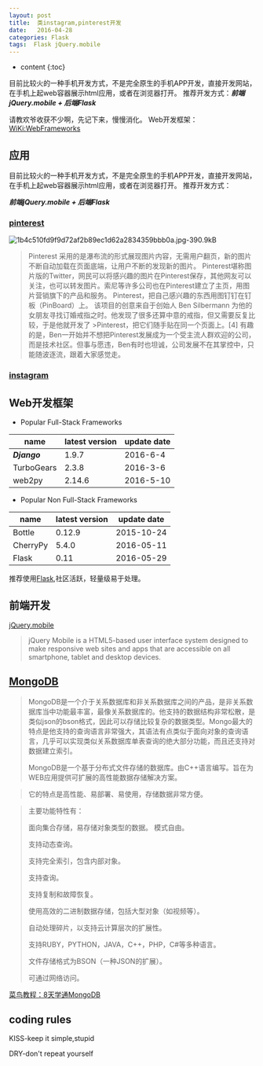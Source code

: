 ```yaml
---
layout: post
title:  类instagram,pinterest开发
date:   2016-04-28
categories: Flask
tags:  Flask jQuery.mobile
---
```


* content
{:toc}


目前比较火的一种手机开发方式，不是完全原生的手机APP开发，直接开发网站，在手机上起web容器展示html应用，或者在浏览器打开。
推荐开发方式：***前端jQuery.mobile + 后端Flask***







请教欢爷收获不少啊，先记下来，慢慢消化。
Web开发框架：[WiKi:WebFrameworks](https://wiki.python.org/moin/WebFrameworks/)

## 应用

目前比较火的一种手机开发方式，不是完全原生的手机APP开发，直接开发网站，在手机上起web容器展示html应用，或者在浏览器打开。
推荐开发方式：

***前端jQuery.mobile + 后端Flask***

### [pinterest](https://www.pinterest.com/)

![1b4c510fd9f9d72af2b89ec1d62a2834359bbb0a.jpg-390.9kB][1]

>Pinterest 采用的是瀑布流的形式展现图片内容，无需用户翻页，新的图片不断自动加载在页面底端，让用户不断的发现新的图片。
>Pinterest堪称图片版的Twitter，网民可以将感兴趣的图片在Pinterest保存，其他网友可以关注，也可以转发图片。索尼等许多公司也在Pinterest建立了主页，用图片营销旗下的产品和服务。
>Pinterest，把自己感兴趣的东西用图钉钉在钉板（PinBoard）上。
>该项目的创意来自于创始人 Ben Silbermann 为他的女朋友寻找订婚戒指之时。他发现了很多还算中意的戒指，但又需要反复比较，于是他就开发了 >Pinterest，把它们随手贴在同一个页面上。[4]
>有趣的是，Ben一开始并不想把Pinterest发展成为一个受主流人群欢迎的公司，而是技术社区。但事与愿违，Ben有时也坦诚，公司发展不在其掌控中，只能随波逐流，跟着大家感觉走。

### [instagram]()


## Web开发框架

- Popular Full-Stack Frameworks

|name|latest version|update date|
|---|--|--|
|***Django***|1.9.7|2016-6-4|
|TurboGears|2.3.8|2016-3-6|
|web2py|2.14.6|2016-5-10|

- Popular Non Full-Stack Frameworks

|name|latest version|update date|
|---|--|--|
|Bottle|0.12.9|2015-10-24|
|CherryPy|5.4.0|2016-05-11|
|Flask|0.11| 2016-05-29|

推荐使用[Flask](http://flask.pocoo.org/),社区活跃，轻量级易于处理。

## 前端开发

[jQuery.mobile](http://jquerymobile.com/)

>jQuery Mobile is a HTML5-based user interface system designed to make responsive web sites and apps that are accessible on all smartphone, tablet and desktop devices.


## [MongoDB](https://www.mongodb.com/)

>MongoDB是一个介于关系数据库和非关系数据库之间的产品，是非关系数据库当中功能最丰富，最像关系数据库的。他支持的数据结构非常松散，是类似json的bson格式，因此可以存储比较复杂的数据类型。Mongo最大的特点是他支持的查询语言非常强大，其语法有点类似于面向对象的查询语言，几乎可以实现类似关系数据库单表查询的绝大部分功能，而且还支持对数据建立索引。
>
>MongoDB是一个基于分布式文件存储的数据库。由C++语言编写。旨在为WEB应用提供可扩展的高性能数据存储解决方案。

>它的特点是高性能、易部署、易使用，存储数据非常方便。

>主要功能特性有：
>
>  面向集合存储，易存储对象类型的数据。
模式自由。
>
>  支持动态查询。
>
>  支持完全索引，包含内部对象。
>
>  支持查询。
>
>  支持复制和故障恢复。
>
>  使用高效的二进制数据存储，包括大型对象（如视频等）。
>
>  自动处理碎片，以支持云计算层次的扩展性。
>
>  支持RUBY，PYTHON，JAVA，C++，PHP，C#等多种语言。
>
>  文件存储格式为BSON（一种JSON的扩展）。
>
>  可通过网络访问。

[菜鸟教程：8天学通MongoDB](http://www.cnblogs.com/huangxincheng/archive/2012/02/18/2356595.html)

## coding rules

KISS-keep it simple,stupid

DRY-don't repeat yourself



  [1]: http://static.zybuluo.com/maorongrong/x2859pjbc1sro07ppcanx1ky/1b4c510fd9f9d72af2b89ec1d62a2834359bbb0a.jpg
